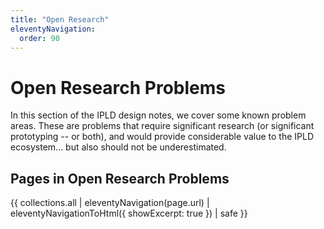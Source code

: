 ```yaml
---
title: "Open Research"
eleventyNavigation:
  order: 90
---
```


Open Research Problems
======================

In this section of the IPLD design notes, we cover some known problem areas.
These are problems that require significant research (or significant prototyping -- or both),
and would provide considerable value to the IPLD ecosystem... but also should not be underestimated.

Pages in Open Research Problems
-------------------------------

{{ collections.all | eleventyNavigation(page.url) | eleventyNavigationToHtml({ showExcerpt: true }) | safe }}
